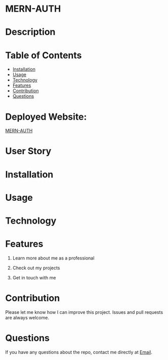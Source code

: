 # MERN-AUTH

# Description

# Table of Contents

* [Installation](#installation)
* [Usage](#usage)
* [Technology](#technology)
* [Features](#features)
* [Contribution](#contribution)
* [Questions](#questions)

# Deployed Website: 
[MERN-AUTH](https://google.com)


# User Story


# Installation


# Usage



# Technology


# Features

1. Learn more about me as a professional

2. Check out my projects

3. Get in touch with me

# Contribution

Please let me know how I can improve this project. Issues and pull requests are always welcome.

# Questions 

If you have any questions about the repo, 
contact me directly at [Email](mailto:josejrrosas@yahoo.com).
